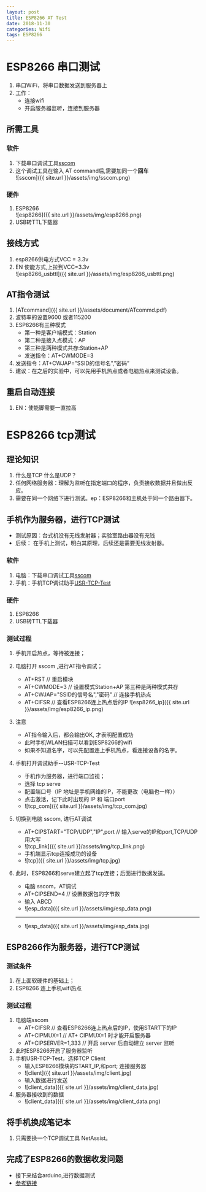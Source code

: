 ```yaml
---
layout: post
title: ESP8266 AT Test
date: 2018-11-30
categories: Wifi
tags: ESP8266
---
```


# ESP8266 串口测试
1. 串口WiFi，将串口数据发送到服务器上
2. 工作：
    + 连接wifi
    + 开启服务器监听，连接到服务器
## 所需工具
### 软件
1. 下载串口调试工具[sscom](https://www.fixdown.com/soft/3366.html)
2. 这个调试工具在输入 AT command后,需要加同一个**回车**  
 ![sscom]({{ site.url }}/assets/img/sscom.png)

### 硬件
1. ESP8266  
    ![esp8266]({{ site.url }}/assets/img/esp8266.png)
2. USB转TTL下载器

## 接线方式
1. esp8266供电方式VCC = 3.3v
2. EN 使能方式,上拉到VCC=3.3v  
![esp8266_usbttl]({{ site.url }}/assets/img/esp8266_usbttl.png)

## AT指令测试
1. [ATcommand]({{ site.url }}/assets/document/ATcommd.pdf)
2. 波特率的设置9600 或者115200
2. ESP8266有三种模式 
    + 第一种是客户端模式：Station 
    + 第二种是接入点模式：AP 
    + 第三种是两种模式共存:Station+AP
    + 发送指令：AT+CWMODE=3 
3. 发送指令：AT+CWJAP=”SSID的信号名”,”密码”
4. 建议：在之后的实验中，可以先用手机热点或者电脑热点来测试设备。

## 重启自动连接
1. EN：使能脚需要一直拉高

# ESP8266 tcp测试
## 理论知识
1. 什么是TCP 什么是UDP？
2. 任何网络服务器：理解为监听在指定端口的程序，负责接收数据并且做出反应。
3. 需要在同一个网络下进行测试。ep：ESP8266和主机处于同一个路由器下。 

## 手机作为服务器，进行TCP测试
+ 测试原因：台式机没有无线发射器；实验室路由器没有充钱
+ 后续：    在手机上测试，明白其原理，后续还是需要无线发射器。

### 软件
1. 电脑：下载串口调试工具[sscom](https://www.fixdown.com/soft/3366.html)
2. 手机：手机TCP调试助手[USR-TCP-Test](http://www.usr.cn/Download/29.html)

### 硬件
1. ESP8266  
2. USB转TTL下载器

### 测试过程
1. 手机开启热点，等待被连接；
2. 电脑打开 sscom ,进行AT指令调试；
    + AT+RST                             // 重启模块
    + AT+CWMODE=3                       // 设置模式Station+AP  第三种是两种模式共存
    + AT+CWJAP="SSID的信号名","密码"    // 连接手机热点
    + AT+CIFSR                        // 查看ESP8266连上热点后的IP
    ![esp8266_ip]({{ site.url }}/assets/img/esp8266_ip.png)
3. 注意
    - AT指令输入后，都会输出OK, 才表明配置成功
    + 此时手机WLAN扫描可以看到ESP8266的wifi
    + 如果不知道名字，可以先配置连上手机热点，看连接设备的名字。
4. 手机打开调试助手--USR-TCP-Test
    + 手机作为服务器，进行端口监视；
    + 选择 tcp serve
    + 配置端口号（IP 地址是手机网络的IP，不能更改（电脑也一样）） 
    + 点击激活，记下此时出现的 IP 和 端口port
    + ![tcp_com]({{ site.url }}/assets/img/tcp_com.jpg)
5. 切换到电脑 sscom, 进行AT调试
    + AT+CIPSTART="TCP/UDP","IP",port   // 输入serve的IP和port,TCP/UDP用大写
    + ![tcp_link]({{ site.url }}/assets/img/tcp_link.png)
    + 手机端显示tcp连接成功的设备
    + ![tcp]({{ site.url }}/assets/img/tcp.jpg)
    
6. 此时，ESP8266和serve建立起了tcp连接；后面进行数据发送。
    + 电脑 sscom，AT调试
    + AT+CIPSEND=4                // 设置数据包的字节数
    + 输入 ABCD  
    + ![esp_data]({{ site.url }}/assets/img/esp_data.png)
    ---
    + ![esp_data]({{ site.url }}/assets/img/esp_data.jpg)

## ESP8266作为服务器，进行TCP测试
### 测试条件
1. 在上面软硬件的基础上；
2. ESP8266 连上手机wifi热点
### 测试过程
1. 电脑端sscom
    + AT+CIFSR      // 查看ESP8266连上热点后的IP，使用START下的IP
    + AT+CIPMUX=1   // AT+ CIPMUX=1 时才能开启服务器
    + AT+CIPSERVER=1,333    // 开启 server 后自动建立 server 监听
2. 此时ESP8266开启了服务器监听
3. 手机USR-TCP-Test，选择TCP Client
    + 输入ESP8266模块的START_IP,和port; 连接服务器
    + ![client]({{ site.url }}/assets/img/client.jpg)
    + 输入数据进行发送
    + ![client_data]({{ site.url }}/assets/img/client_data.jpg)
4. 服务器接收到的数据
    + ![client_data]({{ site.url }}/assets/img/client_data.png)

## 将手机换成笔记本
1. 只需要换一个TCP调试工具 NetAssist。

## 完成了ESP8266的数据收发问题
+ 接下来结合arduino,进行数据测试
+ [参考链接](https://www.geek-workshop.com/thread-25582-1-1.html)

